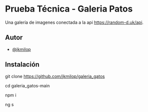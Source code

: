 
# Prueba Técnica - Galeria Patos

Una galería de imagenes conectada a la api https://random-d.uk/api.

## Autor

- [@jkmilop](https://www.github.com/jkmilop)


## Instalación

git clone https://github.com/jkmilop/galeria_gatos

cd galeria_gatos-main

npm i

ng s
